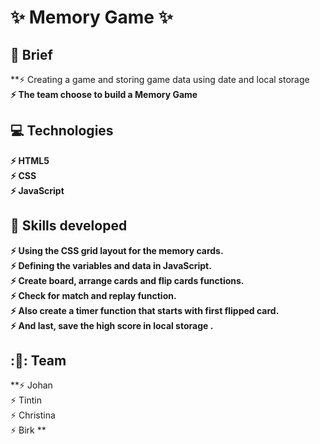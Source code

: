 
# :sparkles:	 Memory Game :sparkles:	 
## :page_facing_up: Brief
 **:zap: Creating a game and storing game data using date and local storage <br>
 **:zap: The team choose to build a Memory Game** <br>



## :computer:	 Technologies
 **:zap: HTML5 <br>
 :zap: CSS <br>
 :zap: JavaScript**<br>

  
## :mechanical_arm: Skills developed
 **:zap: Using the CSS grid layout for the memory cards.      
 :zap: Defining the variables and data in JavaScript.        
 :zap: Create board, arrange cards and flip cards functions.<br>
 :zap: Check for match and replay function.<br>
  :zap: Also create a timer function that starts with first flipped card.<br>
   :zap: And last, save the high score in local storage .**<br>
            
 ## :👯: Team 
  **:zap: Johan <br>
    :zap: Tintin <br>
    :zap: Christina <br>
    :zap: Birk **
